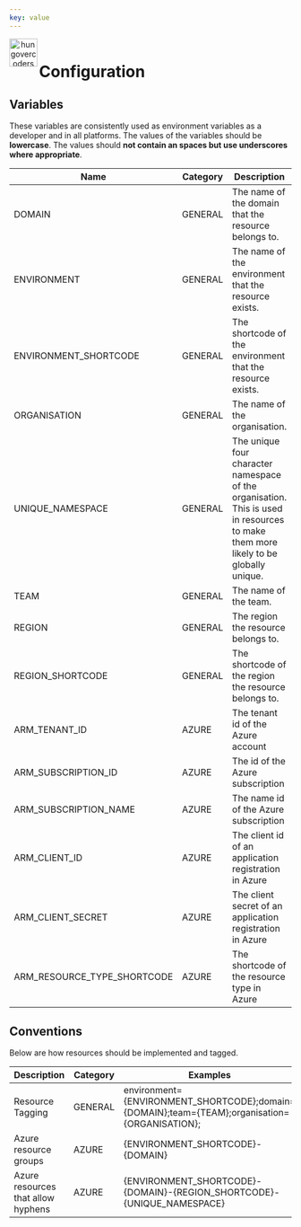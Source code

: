 ```yaml
---
key: value
---
```


<header class="site-header">
  <a href="https://blog.hungovercoders.com"><img alt="hungovercoders" src="../assets/logo3.ico"
    width=50px align="left"></a>
</header>

# Configuration

## Variables

These variables are consistently used as environment variables as a developer and in all platforms.
The values of the variables should be **lowercase**.
The values should **not contain an spaces but use underscores where appropriate**.

|  Name | Category  | Description | Examples |
|---|---|---|---|
| DOMAIN  | GENERAL  | The name of the domain that the resource belongs to. | [platform, whiskey_reviews, dog_walk_scheduling] |
| ENVIRONMENT  | GENERAL  | The name of the environment that the resource exists.  | [development, user_acceptance_testing, production] |
| ENVIRONMENT_SHORTCODE  | GENERAL  | The shortcode of the environment that the resource exists.  | [dev, uat, prd] |
| ORGANISATION  | GENERAL  | The name of the organisation.  | [datagriff, hungovercoders, dogadopt, starwalks] |
| UNIQUE_NAMESPACE  | GENERAL  | The unique four character namespace of the organisation. This is used in resources to make them more likely to be globally unique. | [dgrf, hngc, dgad, stwa] |
| TEAM  | GENERAL  | The name of the team. | [whiskey, dogwalk, dogrescue] |
| REGION  | GENERAL  | The region the resource belongs to.  | [northeurope, westeurope] |
| REGION_SHORTCODE  | GENERAL  | The shortcode of the region the resource belongs to.  | |
| ARM_TENANT_ID  | AZURE  | The tenant id of the Azure account  | |
| ARM_SUBSCRIPTION_ID  | AZURE  | The id of the Azure subscription  | |
| ARM_SUBSCRIPTION_NAME  | AZURE  | The name id of the Azure subscription  | |
| ARM_CLIENT_ID  | AZURE  | The client id of an application registration in Azure  | |
| ARM_CLIENT_SECRET  | AZURE  | The client secret of an application registration in Azure  | |
| ARM_RESOURCE_TYPE_SHORTCODE  | AZURE  | The shortcode of the resource type in Azure  | [Link](https://learn.microsoft.com/en-us/azure/cloud-adoption-framework/ready/azure-best-practices/resource-abbreviations)|

## Conventions

Below are how resources should be implemented and tagged.

|  Description | Category | Examples |
|---|---|---|
| Resource Tagging  | GENERAL  | environment={ENVIRONMENT_SHORTCODE};domain={DOMAIN};team={TEAM};organisation={ORGANISATION}; |
| Azure resource groups  | AZURE  | {ENVIRONMENT_SHORTCODE}-{DOMAIN} |
| Azure resources that allow hyphens  | AZURE     | {ENVIRONMENT_SHORTCODE}-{DOMAIN}-{REGION_SHORTCODE}-{UNIQUE_NAMESPACE} |
